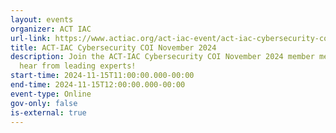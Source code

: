 ```yaml
---
layout: events
organizer: ACT IAC
url-link: https://www.actiac.org/act-iac-event/act-iac-cybersecurity-coi-november-2024
title: ACT-IAC Cybersecurity COI November 2024
description: Join the ACT-IAC Cybersecurity COI November 2024 member meeting to
  hear from leading experts!
start-time: 2024-11-15T11:00:00.000-00:00
end-time: 2024-11-15T12:00:00.000-00:00
event-type: Online
gov-only: false
is-external: true
---
```

